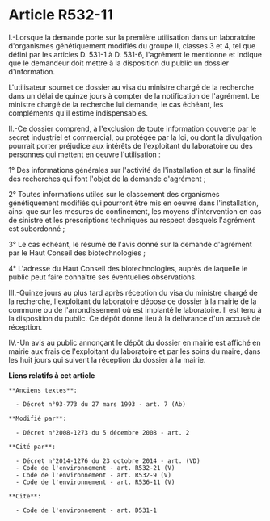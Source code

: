 # Article R532-11

I.-Lorsque la demande porte sur la première utilisation dans un laboratoire d'organismes génétiquement modifiés du groupe II,
classes 3 et 4, tel que défini par les articles D. 531-1 à D. 531-6, l'agrément le mentionne et indique que le demandeur doit
mettre à la disposition du public un dossier d'information.

L'utilisateur soumet ce dossier au visa du ministre chargé de la recherche dans un délai de quinze jours à compter de la
notification de l'agrément. Le ministre chargé de la recherche lui demande, le cas échéant, les compléments qu'il estime
indispensables. 

II.-Ce dossier comprend, à l'exclusion de toute information couverte par le secret industriel et commercial, ou protégée par
la loi, ou dont la divulgation pourrait porter préjudice aux intérêts de l'exploitant du laboratoire ou des personnes qui
mettent en oeuvre l'utilisation : 

1° Des informations générales sur l'activité de l'installation et sur la finalité des recherches qui font l'objet de la
demande d'agrément ; 

2° Toutes informations utiles sur le classement des organismes génétiquement modifiés qui pourront être mis en oeuvre dans
l'installation, ainsi que sur les mesures de confinement, les moyens d'intervention en cas de sinistre et les prescriptions
techniques au respect desquels l'agrément est subordonné ; 

3° Le cas échéant, le résumé de l'avis donné sur la demande d'agrément par le Haut Conseil des biotechnologies ; 

4° L'adresse du Haut Conseil des biotechnologies, auprès de laquelle le public peut faire connaître ses éventuelles
observations. 

III.-Quinze jours au plus tard après réception du visa du ministre chargé de la recherche, l'exploitant du laboratoire dépose
ce dossier à la mairie de la commune ou de l'arrondissement où est implanté le laboratoire. Il est tenu à la disposition du
public. Ce dépôt donne lieu à la délivrance d'un accusé de réception. 

IV.-Un avis au public annonçant le dépôt du dossier en mairie est affiché en mairie aux frais de l'exploitant du laboratoire
et par les soins du maire, dans les huit jours qui suivent la réception du dossier à la mairie.

**Liens relatifs à cet article**

	**Anciens textes**:

	  - Décret n°93-773 du 27 mars 1993 - art. 7 (Ab)

	**Modifié par**:

	  - Décret n°2008-1273 du 5 décembre 2008 - art. 2

	**Cité par**:

	  - Décret n°2014-1276 du 23 octobre 2014 - art. (VD)
	  - Code de l'environnement - art. R532-21 (V)
	  - Code de l'environnement - art. R532-9 (V)
	  - Code de l'environnement - art. R536-11 (V)

	**Cite**:

	  - Code de l'environnement - art. D531-1
